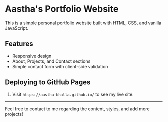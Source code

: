 # Aastha's Portfolio Website

This is a simple personal portfolio website built with HTML, CSS, and vanilla JavaScript.

## Features
- Responsive design
- About, Projects, and Contact sections
- Simple contact form with client-side validation

## Deploying to GitHub Pages
1. Visit `https://aastha-bhalla.github.io/` to see my live site.

---

Feel free to contact to me regarding the content, styles, and add more projects!
